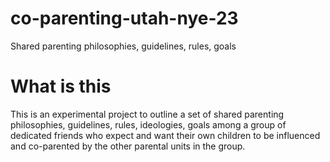 # co-parenting-utah-nye-23
Shared parenting philosophies, guidelines, rules, goals

# What is this
This is an experimental project to outline a set of shared parenting philosophies, guidelines, rules, ideologies, goals among a group of dedicated friends who expect and want their own children to be influenced and co-parented by the other parental units in the group.